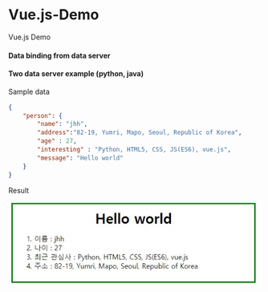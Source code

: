 # Vue.js-Demo
Vue.js Demo 

#### Data binding from data server

#### Two data server example (python, java)

Sample data
```json
{
    "person": {
        "name": "jhh",
        "address":"82-19, Yumri, Mapo, Seoul, Republic of Korea",
        "age" : 27,
        "interesting" : "Python, HTML5, CSS, JS(ES6), vue.js",
        "message": "Hello world"
    }
}
```

Result

![](./images/result.jpg)
